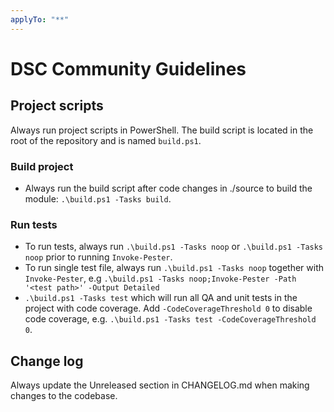```yaml
---
applyTo: "**"
---
```


# DSC Community Guidelines

## Project scripts

Always run project scripts in PowerShell.
The build script is located in the root of the repository and is named
`build.ps1`.

### Build project

- Always run the build script after code changes in ./source to build the module: `.\build.ps1 -Tasks build`.

### Run tests

- To run tests, always run `.\build.ps1 -Tasks noop` or `.\build.ps1 -Tasks noop` prior to running `Invoke-Pester`.
- To run single test file, always run `.\build.ps1 -Tasks noop` together with `Invoke-Pester`,
  e.g `.\build.ps1 -Tasks noop;Invoke-Pester -Path '<test path>' -Output Detailed`
- `.\build.ps1 -Tasks test` which will run all QA and unit tests in the project
  with code coverage. Add `-CodeCoverageThreshold 0` to disable code coverage, e.g.
  `.\build.ps1 -Tasks test -CodeCoverageThreshold 0`.

## Change log

Always update the Unreleased section in CHANGELOG.md when making changes to the codebase.
